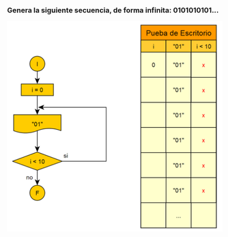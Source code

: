 ### Genera la siguiente secuencia, de forma infinita: 0101010101...  
  
![problema_16](img/problema_16.png)